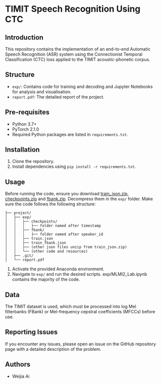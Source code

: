 # TIMIT Speech Recognition Using CTC

## Introduction
This repository contains the implementation of an end-to-end Automatic Speech Recognition (ASR) system using the Connectionist Temporal Classification (CTC) loss applied to the TIMIT acoustic-phonetic corpus.

## Structure
- `exp/`: Contains code for training and decoding and Jupyter Notebooks for analysis and visualisation.
- `report.pdf`: The detailed report of the project.

## Pre-requisites
- Python 3.7+
- PyTorch 2.1.0
- Required Python packages are listed in `requirements.txt`.

## Installation
1. Clone the repository.
2. Install dependencies using `pip install -r requirements.txt`.

## Usage
Before running the code, ensure you download [train_json.zip](https://drive.google.com/file/d/1a-c48PQIbUO8BSRVzKnOmgSe5-yzx9xU/view?usp=drive_link), [checkpoints.zip](https://drive.google.com/file/d/1M74cCdRV3V7o1kIzdxTGDctlCpt5G-5C/view?usp=drive_link) and [fbank.zip](https://drive.google.com/file/d/1M74cCdRV3V7o1kIzdxTGDctlCpt5G-5C/view?usp=drive_link). Decompress them in the `exp/` folder. Make sure the code follows the following structure:
```
├── project/
│   ├── exp/
│   │   ├── checkpoints/
│   │   │   ├── folder named after timestamp
│   │   ├── fbank/
│   │   │   ├── folder named after speaker_id
│   │   ├── train.json
│   │   ├── train_fbank.json
│   │   ├── (other json files unzip from train_json.zip)
│   │   └── (other code and resources)
│   ├── .git/
│   └── report.pdf
```

1. Activate the provided Anaconda environment.
2. Navigate to `exp/` and run the desired scripts. exp/MLMI2_Lab.ipynb contains the majority of the code.

## Data
The TIMIT dataset is used, which must be processed into log Mel filterbanks (FBank) or Mel-frequency cepstral coefficients (MFCCs) before use.

## Reporting Issues
If you encounter any issues, please open an issue on the GitHub repository page with a detailed description of the problem.

## Authors
- Weijia Ai

